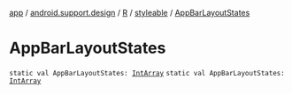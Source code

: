 [app](../../../index.md) / [android.support.design](../../index.md) / [R](../index.md) / [styleable](index.md) / [AppBarLayoutStates](./-app-bar-layout-states.md)

# AppBarLayoutStates

`static val AppBarLayoutStates: `[`IntArray`](https://kotlinlang.org/api/latest/jvm/stdlib/kotlin/-int-array/index.html)
`static val AppBarLayoutStates: `[`IntArray`](https://kotlinlang.org/api/latest/jvm/stdlib/kotlin/-int-array/index.html)